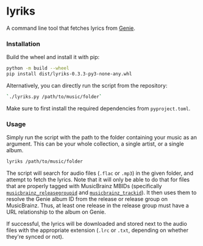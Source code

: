 # lyriks

A command line tool that fetches lyrics from [Genie](https://www.genie.co.kr/).

### Installation

Build the wheel and install it with pip:

```bash
python -m build --wheel
pip install dist/lyriks-0.3.3-py3-none-any.whl
```

Alternatively, you can directly run the script from the repository:

```bash
`./lyriks.py /path/to/music/folder`
```

Make sure to first install the required dependencies from `pyproject.toml`.

### Usage

Simply run the script with the path to the folder containing your music as an argument.
This can be your whole collection, a single artist, or a single album.

```bash
lyriks /path/to/music/folder
```

The script will search for audio files (`.flac` or `.mp3`) in the given folder, and attempt to fetch the lyrics.
Note that it will only be able to do that for files that are properly tagged with MusicBrainz MBIDs
(specifically [`musicbrainz_releasegroupid`][rgid] and [`musicbrainz_trackid`][tid]).
It then uses them to resolve the Genie album ID from the release or release group on MusicBrainz.
Thus, at least one release in the release group must have a URL relationship to the album on Genie.

If successful, the lyrics will be downloaded and stored next to the audio files with the appropriate extension
(`.lrc` or `.txt`, depending on whether they're synced or not).

[rgid]: https://picard-docs.musicbrainz.org/en/appendices/tag_mapping.html#musicbrainz-release-group-id

[tid]: https://picard-docs.musicbrainz.org/en/appendices/tag_mapping.html#id24
